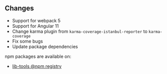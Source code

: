 ## Changes

* Support for webpack 5
* Support for Angular 11
* Change karma plugin from `karma-coverage-istanbul-reporter` to `karma-coverage`
* Fix some bugs
* Update package dependencies

npm packages are available on:

* [lib-tools @npm registry](https://www.npmjs.com/package/lib-tools)
